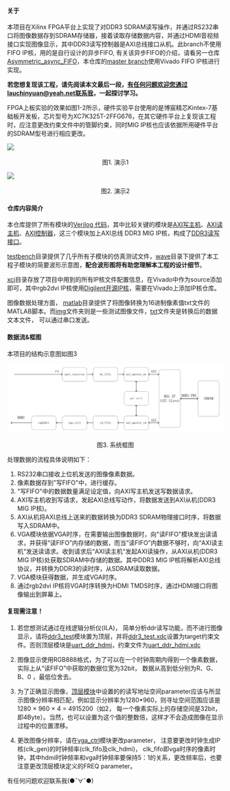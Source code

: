 #### 关于

本项目在Xilinx FPGA平台上实现了对DDR3 SDRAM读写操作，并通过RS232串口将图像数据存到SDRAM存储器，接着读取存储数据内容，并通过HDMI音视频接口实现图像显示，其中DDR3读写控制器是AXI总线接口从机。此branch不使用FIFO IP核，用的是自行设计的异步FIFO, 有关该异步FIFO的介绍，请看另一仓库[Asymmetric_async_FIFO](https://github.com/lauchinyuan/Asymmetric_async_FIFO)，本仓库的[master branch](https://github.com/lauchinyuan/FPGA_DDR3_Ctrl)使用Vivado FIFO IP核进行实现。

**若您想复现该工程，请先阅读本文最后一段，有任何问题欢迎您通过lauchinyuan@yeah.net联系我，一起探讨学习。**

FPGA上板实验的效果如图1-2所示，硬件实验平台使用的是博宸精芯Kintex-7基础板开发板，芯片型号为XC7K325T-2FFG676，在其它硬件平台上复现该工程时，应注意更改约束文件中的管脚约束，同时MIG IP核也应该依据所用硬件平台的SDRAM型号进行相应更改。

![](./img/README/demo_1.jpg)

<center>图1. 演示1</center>

![](./img/README/demo_2.jpg)

<center>图2. 演示2</center>

#### 仓库内容简介

本仓库提供了所有模块的[Verilog 代码](./rtl)，其中比较关键的模块是[AXI写主机](./rtl/axi_master_wr.v)、[AXI读主机](./rtl/axi_master_rd.v)、[AXI控制器](./rtl/axi_ctrl.v)，这三个模块加上AXI总线 DDR3 MIG IP核，构成了[DDR3读写接口](./rtl/ddr_interface.v)。

[testbench](./testbench)目录提供了几乎所有子模块的仿真测试文件，[wave](./wave)目录下提供了本工程子模块的简要波形示意图，**配合波形图将有助您理解本工程的设计细节**。

[xci](./xci)目录存放了项目中用到的所有IP核文件配置信息，在Vivado中作为source添加即可，其中rgb2dvi IP核使用[Digilent开源IP核](https://github.com/Digilent/vivado-library/tree/master/ip)，需要在Vivado上添加IP核仓库。

图像数据处理方面， [matlab](./matlab)目录提供了将图像转换为16进制像素值txt文件的MATLAB脚本。而[img](./img)文件夹则是一些测试图像文件，[txt](，/txt)文件夹是转换后的数据文本文件， 可以通过串口发送。

#### 数据流&框图

本项目的结构示意图如图3

![](./img/README/structure.jpg)

<center>图3. 系统框图</center>

处理数据的流程具体说明如下：

1. RS232串口接收上位机发送的图像像素数据。
2. 像素数据存到"写FIFO"中，进行缓存。
3. "写FIFO"中的数据数量满足设定值，向AXI写主机发送写数据请求。
4. AXI写主机收到写请求，发起AXI总线写动作，将数据发送到AXI从机(DDR3 MIG IP核)。
5. AXI从机将AXI总线上送来的数据转换为DDR3 SDRAM物理接口时序，将数据写入SDRAM中。
6. VGA模块依据VGA时序，在需要输出图像数据时，向"读FIFO"模块发出读请求，并获得“读FIFO”内存储的数据，而当“读FIFO”内数据不够时，向“AXI读主机“发送读请求。收到请求后“AXI读主机“发起AXI读操作，从AXI从机(DDR3 MIG IP核)处获取SDRAM中存储的数据。其中DDR3 MIG IP核将解析AXI总线协议，并转换为DDR3的读时序，从SDRAM读取数据。
7. VGA模块获得数据，并生成VGA时序。
8. 通过rgb2dvi IP核将VGA时序转换为HDMI TMDS时序，通过HDMI接口将图像输出到屏幕上。

#### 复现需注意！

1. 若您想测试通过在线逻辑分析仪(ILA)， 简单分析ddr读写功能，而不进行图像显示，请将[ddr3_test](./rtl/ddr3_test.v)模块置为顶层，并将[ddr3_test.xdc](./constrs/ddr3_test.xdc)设置为target约束文件。否则顶层模块是[uart_ddr_hdmi](./rtl/uart_ddr_hdmi.v)，约束文件为[uart_ddr_hdmi.xdc](./constrs/uart_ddr_hdmi.xdc) 

2. 图像显示使用RGB888格式，为了可以在一个时钟周期内得到一个像素数据，实际上从“读FIFO”中获取的数据位宽为32bit， 数据从高到低分别为R、G、B、0 ，最低位舍去。
3. 为了正确显示图像，[顶层模块](./rtl/ddr3_test.v)中设置的的读写地址空间parameter应该与所显示图像分辨率相匹配，例如显示分辨率为1280*960，则寻址空间范围应该是 1280 × 960 × 4 =  4915200（如2， 每一个像素实际上的存储空间是32bit，即4Byte）。当然，也可以设置为这个值的整数倍，这样才不会造成图像在显示过程中的位置漂移。

4. 更改图像分辨率，请在[vga_ctrl](./rtl/vga_ctrl.v)模块更改parameter， 注意要更改时钟生成IP核(clk_gen)的时钟频率(clk_fifo及clk_hdmi)， clk_fifo即vga时序的像素时钟，其中hdmi时钟频率和vga时钟频率要保持5：1的关系，更改频率后，也要注意更改顶层模块定义的FREQ parameter。

有任何问题欢迎联系我(●ˇ∀ˇ●)
